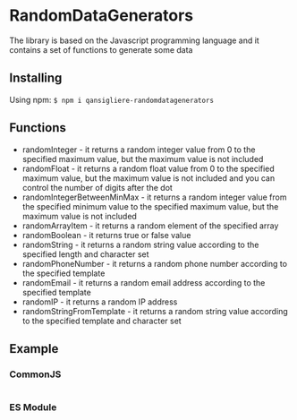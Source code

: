 # RandomDataGenerators

The library is based on the Javascript programming language and it contains a set of functions to generate some data

## Installing

Using npm: ```$ npm i qansigliere-randomdatagenerators```

## Functions

-   randomInteger - it returns a random integer value from 0 to the specified maximum value, but the maximum value is
    not included
-   randomFloat - it returns a random float value from 0 to the specified maximum value, but the maximum value is not
    included and you can control the number of digits after the dot
-   randomIntegerBetweenMinMax - it returns a random integer value from the specified minimum value to the specified
    maximum value, but the maximum value is not included
-   randomArrayItem - it returns a random element of the specified array
-   randomBoolean - it returns true or false value
-   randomString - it returns a random string value according to the specified length and character set
-   randomPhoneNumber - it returns a random phone number according to the specified template
-   randomEmail - it returns a random email address according to the specified template
-   randomIP - it returns a random IP address
-   randomStringFromTemplate - it returns a random string value according to the specified template and character set

## Example

### CommonJS

```

```

### ES Module

```

```
